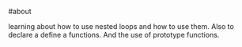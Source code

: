 #about

learning about how to use nested loops and how to use them.
Also to declare a define a functions.
And the use of prototype functions.